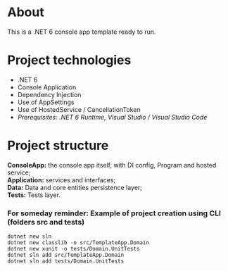# About 
This is a .NET 6 console app template ready to run.

# Project technologies
* .NET 6
* Console Application
* Dependency Injection
* Use of AppSettings
* Use of HostedService / CancellationToken
* <i>Prerequisites: .NET 6 Runtime, Visual Studio / Visual Studio Code </i><br />

# Project structure
<b>ConsoleApp:</b> the console app itself, with DI config, Program and hosted service; <br />
<b>Application:</b> services and interfaces; <br />
<b>Data:</b> Data and core entities persistence layer; <br />
<b>Tests:</b> Tests layer.
  
### For someday reminder: Example of project creation using CLI (folders src and tests)
```
dotnet new sln
dotnet new classlib -o src/TemplateApp.Domain
dotnet new xunit -o tests/Domain.UnitTests
dotnet sln add src/TemplateApp.Domain
dotnet sln add tests/Domain.UnitTests
```
